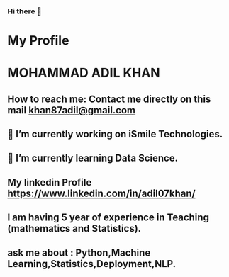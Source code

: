 ### Hi there 👋
# My Profile
# MOHAMMAD ADIL KHAN 
## How to reach me: Contact me directly on this mail khan87adil@gmail.com
## 🔭 I’m currently working on iSmile Technologies. 
## 🌱 I’m currently learning Data Science.
## My linkedin Profile https://www.linkedin.com/in/adil07khan/
## I am having 5 year of experience in Teaching (mathematics and Statistics).
## ask me about : Python,Machine Learning,Statistics,Deployment,NLP.
